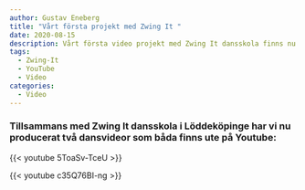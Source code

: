 ```yaml
---
author: Gustav Eneberg
title: "Vårt första projekt med Zwing It "
date: 2020-08-15
description: Vårt första video projekt med Zwing It dansskola finns nu ute på YouTube!
tags:
  - Zwing-It
  - YouTube
  - Video
categories:
  - Video
---
```

### Tillsammans med Zwing It dansskola i Löddeköpinge har vi nu producerat två dansvideor som båda finns ute på Youtube:

{{< youtube 5ToaSv-TceU >}}



{{< youtube c35Q76BI-ng >}}